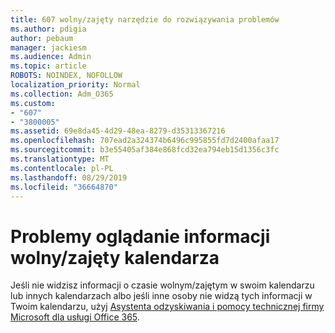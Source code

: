 ```yaml
---
title: 607 wolny/zajęty narzędzie do rozwiązywania problemów
ms.author: pdigia
author: pebaum
manager: jackiesm
ms.audience: Admin
ms.topic: article
ROBOTS: NOINDEX, NOFOLLOW
localization_priority: Normal
ms.collection: Adm_O365
ms.custom:
- "607"
- "3800005"
ms.assetid: 69e8da45-4d29-48ea-8279-d35313367216
ms.openlocfilehash: 707ead2a324374b6496c995855fd7d2400afaa17
ms.sourcegitcommit: b3e55405af384e868fcd32ea794eb15d1356c3fc
ms.translationtype: MT
ms.contentlocale: pl-PL
ms.lasthandoff: 08/29/2019
ms.locfileid: "36664870"
---
```

# <a name="issues-seeing-calendar-freebusy-information"></a>Problemy oglądanie informacji wolny/zajęty kalendarza

Jeśli nie widzisz informacji o czasie wolnym/zajętym w swoim kalendarzu lub innych kalendarzach albo jeśli inne osoby nie widzą tych informacji w Twoim kalendarzu, użyj [Asystenta odzyskiwania i pomocy technicznej firmy Microsoft dla usługi Office 365](https://diagnostics.office.com/).
  